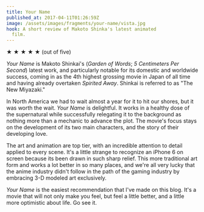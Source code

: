 ```yaml
---
title: Your Name
published_at: 2017-04-11T01:26:59Z
image: /assets/images/fragments/your-name/vista.jpg
hook: A short review of Makoto Shinka's latest animated
  film.
---
```


★ ★ ★ ★ ★ (out of five)

_Your Name_ is Makoto Shinkai's (_Garden of Words_; _5
Centimeters Per Second_) latest work, and particularly
notable for its domestic and worldwide success, coming in
as the 4th highest grossing movie in Japan of all time and
having already overtaken _Spirited Away_. Shinkai is
referred to as "The New Miyazaki."

In North America we had to wait almost a year for it to hit
our shores, but it was worth the wait. _Your Name_ is
delightful. It works in a healthy dose of the supernatural
while successfully relegating it to the background as
nothing more than a mechanic to advance the plot. The
movie's focus stays on the development of its two main
characters, and the story of their developing love.

The art and animation are top tier, with an incredible
attention to detail applied to every scene. It's a little
strange to recognize an iPhone 6 on screen because its
been drawn in such sharp relief. This more traditional art
form and works a lot better in so many places, and we're
all very lucky that the anime industry didn't follow in the
path of the gaming industry by embracing 3-D modeled art
exclusively.

_Your Name_ is the easiest recommendation that I've made on
this blog. It's a movie that will not only make you feel,
but feel a little better, and a little more optimistic about
life. Go see it.
